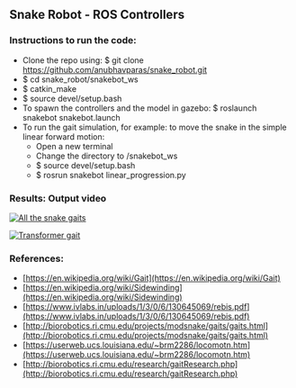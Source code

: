 ## Snake Robot - ROS Controllers


### Instructions to run the code:
- Clone the repo using: $ git clone https://github.com/anubhavparas/snake_robot.git
- $ cd snake_robot/snakebot_ws
- $ catkin_make
- $ source devel/setup.bash
- To spawn the controllers and the model in gazebo: $ roslaunch snakebot snakebot.launch
- To run the gait simulation, for example: to move the snake in the simple linear forward motion:
  - Open a new terminal
  - Change the directory to /snakebot_ws
  - $ source devel/setup.bash
  - $ rosrun snakebot linear_progression.py
### Results: Output video

[![All the snake gaits](https://user-images.githubusercontent.com/32901101/111253024-ca6d4e00-85e8-11eb-8b49-166eb2cf8421.PNG)](https://drive.google.com/file/d/1BfiJ1PDn6ounzhUILLyYK5kYYPiaXl7P/view?usp=sharing)

[![Transformer gait](https://user-images.githubusercontent.com/32901101/111253242-3bad0100-85e9-11eb-8c0c-89df66aeea76.PNG)](https://drive.google.com/file/d/1lpOsV6T_p5WpRXYhA7TPNdCAyq_wULQ6/view?usp=sharing)


### References:
- [https://en.wikipedia.org/wiki/Gait](https://en.wikipedia.org/wiki/Gait)
- [https://en.wikipedia.org/wiki/Sidewinding](https://en.wikipedia.org/wiki/Sidewinding)
- [https://www.ivlabs.in/uploads/1/3/0/6/130645069/rebis.pdf](https://www.ivlabs.in/uploads/1/3/0/6/130645069/rebis.pdf)
- [http://biorobotics.ri.cmu.edu/projects/modsnake/gaits/gaits.html](http://biorobotics.ri.cmu.edu/projects/modsnake/gaits/gaits.html)
- [https://userweb.ucs.louisiana.edu/~brm2286/locomotn.htm](https://userweb.ucs.louisiana.edu/~brm2286/locomotn.htm)
- [http://biorobotics.ri.cmu.edu/research/gaitResearch.php](http://biorobotics.ri.cmu.edu/research/gaitResearch.php)



